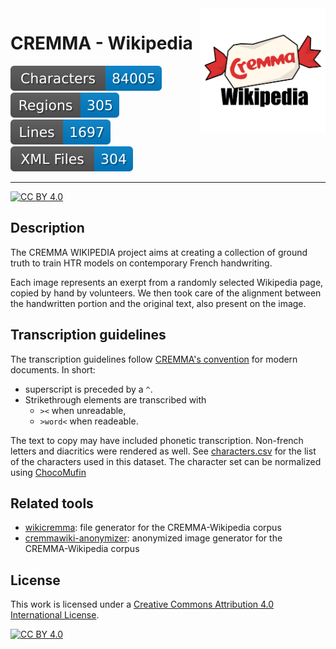 <img src="./cremma_wiki.png" width="200" align=right>

CREMMA - Wikipedia
=====================


![characters badge](badges/characters.svg) ![regions badge](badges/regions.svg) ![lines badge](badges/lines.svg) ![files badge](badges/files.svg) 

--- 

[![CC BY 4.0][cc-by-shield]][cc-by]

## Description

The CREMMA WIKIPEDIA project aims at creating a collection of ground truth to train HTR models on contemporary French handwriting. 

Each image represents an exerpt from a randomly selected Wikipedia page, copied by hand by volunteers. We then took care of the alignment between the handwritten portion and the original text, also present on the image. 

<!--
## Extent

Complete here

## Sources

Complete here.
--->

## Transcription guidelines

The transcription guidelines follow [CREMMA's convention](https://gist.github.com/alix-tz/6f89444521bf1cab0522da520f7e4ff4) for modern documents. In short:
- superscript is preceded by a `^`. 
- Strikethrough elements are transcribed with
	- `><` when unreadable, 
	- `>word<` when readeable.

The text to copy may have included phonetic transcription. Non-french letters and diacritics were rendered as well. See [characters.csv](./characters.csv) for the list of the characters used in this dataset. The character set can be normalized using [ChocoMufin](https://github.com/PonteIneptique/choco-mufin) 

## Related tools

- [wikicremma](https://github.com/PonteIneptique/wikicremma): file generator for the CREMMA-Wikipedia corpus
- [cremmawiki-anonymizer](https://github.com/cremma-wiki/cremmawiki-anonymizer): anonymized image generator for the CREMMA-Wikipedia corpus

## License

This work is licensed under a [Creative Commons Attribution 4.0 International License][cc-by].

[![CC BY 4.0][cc-by-image]][cc-by]


[cc-by]: http://creativecommons.org/licenses/by/4.0/
[cc-by-image]: https://i.creativecommons.org/l/by/4.0/88x31.png
[cc-by-shield]: https://img.shields.io/badge/License-CC%20BY%204.0-lightgrey.svg
